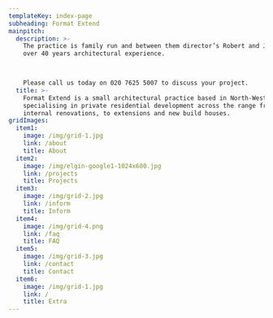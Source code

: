 ```yaml
---
templateKey: index-page
subheading: Format Extend
mainpitch:
  description: >-
    The practice is family run and between them director’s Robert and James have
    over 40 years architectural experience.

     

    Please call us today on 020 7625 5007 to discuss your project.
  title: >-
    Format Extend is a small architectural practice based in North-West London
    specialising in private residential development across the range from
    internal renovations, to extensions and new build houses.
gridImages:
  item1:
    image: /img/grid-1.jpg
    link: /about
    title: About
  item2:
    image: /img/elgin-google1-1024x680.jpg
    link: /projects
    title: Projects
  item3:
    image: /img/grid-2.jpg
    link: /inform
    title: Inform
  item4:
    image: /img/grid-4.png
    link: /faq
    title: FAQ
  item5:
    image: /img/grid-3.jpg
    link: /contact
    title: Contact
  item6:
    image: /img/grid-1.jpg
    link: /
    title: Extra
---
```

